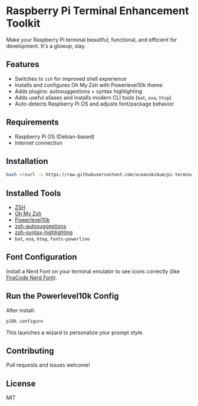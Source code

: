 # Raspberry Pi Terminal Enhancement Toolkit

Make your Raspberry Pi terminal beautiful, functional, and efficient for development. It's a glowup, slay.

##  Features

- Switches to `zsh` for improved shell experience
- Installs and configures Oh My Zsh with Powerlevel10k theme
- Adds plugins: autosuggestions + syntax highlighting
- Adds useful aliases and installs modern CLI tools (`bat`, `exa`, `htop`)
- Auto-detects Raspberry Pi OS and adjusts font/package behavior

##  Requirements

- Raspberry Pi OS (Debian-based)
- Internet connection

## Installation

```bash
bash <(curl -s https://raw.githubusercontent.com/oceanskibum/pi-terminal-glowup/main/install.sh)
```


## Installed Tools

- [ZSH](https://www.zsh.org/)
- [Oh My Zsh](https://ohmyz.sh/)
- [Powerlevel10k](https://github.com/romkatv/powerlevel10k)
- [zsh-autosuggestions](https://github.com/zsh-users/zsh-autosuggestions)
- [zsh-syntax-highlighting](https://github.com/zsh-users/zsh-syntax-highlighting)
- `bat`, `exa`, `htop`, `fonts-powerline`

## Font Configuration

Install a Nerd Font on your terminal emulator to see icons correctly (like [FiraCode Nerd Font](https://www.nerdfonts.com/font-downloads)).

## Run the Powerlevel10k Config

After install:

```bash
p10k configure
```

This launches a wizard to personalize your prompt style.

## Contributing

Pull requests and issues welcome!

## License

MIT
